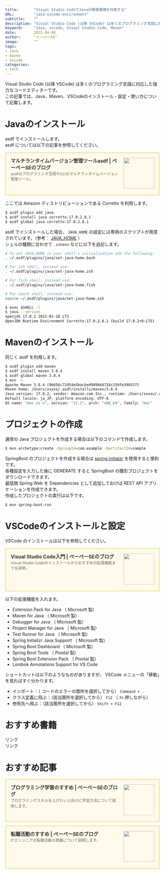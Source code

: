 ```yaml
---
title:       "Visual Studio CodeでJavaの開発環境を作成する"
URL:         "java-vscode-environment"
subtitle:    ""
description: "Visual Studio Code (以降 VSCode) は多くのプログラミング言語に対応した強力なコードエディターです。この記事では、Java、Maven、VSCodeのインストール・設定・使い方について記載します。"
keyword:     "Java, vscode, Visual Studio Code, Maven"
date:        2022-04-08
author:      "ぺーぺーSE"
image:       ""
tags:
- java
- maven
- vscode
categories:
- tech
---
```


Visual Studio Code (以降 VSCode) は多くのプログラミング言語に対応した強力なコードエディターです。  
この記事では、Java、Maven、VSCodeのインストール・設定・使い方について記載します。

<!--more-->

# Javaのインストール

asdf でインストールします。  
asdf については以下の記事を参照してください。

<div class="blogcardfu" style="width:auto;max-width:9999px;border:3px solid #FBE599;border-radius:3px;margin:10px 0;padding:15px;line-height:1.4;text-align:left;background:#FFFAEB;"><a href="https://blog.pepese.com/asdf-basics" target="_blank" style="display:block;text-decoration:none;"><span class="blogcardfu-image" style="float:right;width:100px;padding:0 0 0 10px;margin:0 0 5px 5px;"><img src="https://images.weserv.nl/?w=100&url=ssl:blog.pepese.com/img/yaruwo.gif" width="100" style="width:100%;height:auto;max-height:100px;min-width:0;border:0 none;margin:0;"></span><br style="display:none"><span class="blogcardfu-title" style="font-size:112.5%;font-weight:700;color:#333333;margin:0 0 5px 0;">マルチランタイムバージョン管理ツールasdf | ぺーぺーSEのブログ</span><br><span class="blogcardfu-content" style="font-size:87.5%;font-weight:400;color:#666666;">asdfはプログラミング言語やCLIのマルチランタイムバージョン管理ツール。</span><br><span style="clear:both;display:block;overflow:hidden;height:0;">&nbsp;</span></a></div>

ここでは Amazon ディストリビューションである Corretto を利用します。

```bash
$ asdf plugin add java
$ asdf install java corretto-17.0.2.8.1
$ asdf global java corretto-17.0.2.8.1
```

asdf でインストールした場合、 `JAVA_HOME` の設定には専用のスクリプトが用意されています。（参考： [JAVA_HOME](https://github.com/halcyon/asdf-java#java_home) ）  
シェルの種類に合わせて `.zshenv` などに以下を追記します。

```bash
# To set JAVA_HOME in your shell's initialization add the following:
. ~/.asdf/plugins/java/set-java-home.bash

# For zsh shell, instead use:
. ~/.asdf/plugins/java/set-java-home.zsh

# For fish shell, instead use:
. ~/.asdf/plugins/java/set-java-home.fish

# For xonsh shell, instead use:
source ~/.asdf/plugins/java/set-java-home.xsh
```

```bash
$ exec $SHELL -l
$ java --version
openjdk 17.0.2 2022-01-18 LTS
OpenJDK Runtime Environment Corretto-17.0.2.8.1 (build 17.0.2+8-LTS)
```

# Mavenのインストール

同じく asdf を利用します。

```bash
$ asdf plugin add maven
$ asdf install maven 3.8.4
$ asdf global maven 3.8.4
$ mvn -v
Apache Maven 3.8.4 (9b656c72d54e5bacbed989b64718c159fe39b537)
Maven home: /Users/xxxxx/.asdf/installs/maven/3.8.4
Java version: 17.0.2, vendor: Amazon.com Inc., runtime: /Users/xxxxx/.asdf/installs/java/corretto-17.0.2.8.1
Default locale: ja_JP, platform encoding: UTF-8
OS name: "mac os x", version: "12.1", arch: "x86_64", family: "mac"
```

# プロジェクトの作成

通常の Java プロジェクトを作成する場合は以下のコマンドで作成します。

```bash
$ mvn archetype:create -DgroupId=com.example -DartifactId=sample
```

SpringBoot のプロジェクトを作成する場合は [spring initialzr](https://start.spring.io/) を使用すると便利です。  
各種設定を入力した後に GENERATE すると SpringBoot の雛形プロジェクトをダウンロードできます。  
最低限 Spring Web を Dependencies として追加しておけば REST API アプリケーションを作成できます。  
作成したプロジェクトの実行は以下です。

```bash
$ mvn spring-boot:run
```

# VSCodeのインストールと設定

VSCode のインストールは以下を参照してください。

<div class="blogcardfu" style="width:auto;max-width:9999px;border:3px solid #FBE599;border-radius:3px;margin:10px 0;padding:15px;line-height:1.4;text-align:left;background:#FFFAEB;"><a href="https://blog.pepese.com/vscode-basics" target="_blank" style="display:block;text-decoration:none;"><span class="blogcardfu-image" style="float:right;width:100px;padding:0 0 0 10px;margin:0 0 5px 5px;"><img src="https://images.weserv.nl/?w=100&url=ssl:blog.pepese.com/img/yaruwo.gif" width="100" style="width:100%;height:auto;max-height:100px;min-width:0;border:0 none;margin:0;"></span><br style="display:none"><span class="blogcardfu-title" style="font-size:112.5%;font-weight:700;color:#333333;margin:0 0 5px 0;">Visual Studio Code入門 | ぺーぺーSEのブログ</span><br><span class="blogcardfu-content" style="font-size:87.5%;font-weight:400;color:#666666;">Visual Studio Codeのインストールからおすすめの拡張機能までを説明。</span><br><span style="clear:both;display:block;overflow:hidden;height:0;">&nbsp;</span></a></div>

以下の拡張機能を入れます。

- Extension Pack for Java （ Microsoft 製）
- Maven for Java （ Microsoft 製）
- Debugger for Java （ Microsoft 製）
- Project Manager for Java （ Microsoft 製）
- Test Runner for Java （ Microsoft 製）
- Spring Initializr Java Suppoirt （ Microsoft 製）
- Spring Boot Dashboard （ Microsoft 製）
- Spring Boot Tools （ Pivotal 製）
- Spring Boot Extension Pack （ Pivotal 製）
- Lombok Annotations Support for VS Code

ショートカットは以下のようなものがありますが、 VSCode メニューの「移動」を見ればすぐ分かります。

- インポート：（ コードのエラーの箇所を選択してから） `Command + .`
- クラス定義に飛ぶ：（該当箇所を選択してから） `F12` （ `fn` 押しながら）
- 参照先へ飛ぶ：（該当箇所を選択してから） `Shift + F12`

# おすすめ書籍

<!-- ad link - amazon/rakuten books - java -->
<!-- START MoshimoAffiliateEasyLink -->
<script type="text/javascript">
(function(b,c,f,g,a,d,e){b.MoshimoAffiliateObject=a;
b[a]=b[a]||function(){arguments.currentScript=c.currentScript
||c.scripts[c.scripts.length-2];(b[a].q=b[a].q||[]).push(arguments)};
c.getElementById(a)||(d=c.createElement(f),d.src=g,
d.id=a,e=c.getElementsByTagName("body")[0],e.appendChild(d))})
(window,document,"script","//dn.msmstatic.com/site/cardlink/bundle.js?20220329","msmaflink");
msmaflink({"n":"新わかりやすいJava オブジェクト指向徹底解説 第2版 [ 川場隆 ]","b":"","t":"","d":"https:\/\/thumbnail.image.rakuten.co.jp","c_p":"\/@0_mall\/book\/cabinet\/5007","p":["\/9784798065007_1_3.jpg","\/9784798065007_2.jpg"],"u":{"u":"https:\/\/item.rakuten.co.jp\/book\/16977843\/","t":"rakuten","r_v":""},"v":"2.1","b_l":[{"u_bc":"#ff9900","u_tx":"Amazonで見る","u_url":"https:\/\/amzn.to\/37mQD9Z","s_n":"custom_2","u_so":0,"a_id":0,"p_id":0,"pc_id":0,"pl_id":0,"id":2},{"u_bc":"#bf0000","u_tx":"楽天ブックスで見る","u_url":"https:\/\/a.r10.to\/hak9Ku","s_n":"custom_3","u_so":1,"a_id":0,"p_id":0,"pc_id":0,"pl_id":0,"id":3},{"id":1,"u_tx":"楽天市場で見る","u_bc":"#f76956","u_url":"https:\/\/item.rakuten.co.jp\/book\/16977843\/","a_id":3351919,"p_id":54,"pl_id":27059,"pc_id":54,"s_n":"rakuten","u_so":2}],"eid":"Hu62r","s":"s"});
</script>
<div id="msmaflink-Hu62r">リンク</div>
<!-- MoshimoAffiliateEasyLink END -->

<!-- ad link - amazon/rakuten books - vscode -->
<!-- START MoshimoAffiliateEasyLink -->
<script type="text/javascript">
(function(b,c,f,g,a,d,e){b.MoshimoAffiliateObject=a;
b[a]=b[a]||function(){arguments.currentScript=c.currentScript
||c.scripts[c.scripts.length-2];(b[a].q=b[a].q||[]).push(arguments)};
c.getElementById(a)||(d=c.createElement(f),d.src=g,
d.id=a,e=c.getElementsByTagName("body")[0],e.appendChild(d))})
(window,document,"script","//dn.msmstatic.com/site/cardlink/bundle.js?20220329","msmaflink");
msmaflink({"n":"Visual Studio Code完全入門 Webクリエイター\u0026エンジニアの作業がはかどる新世代エディターの操り方 [ リブロワークス ]","b":"","t":"","d":"https:\/\/thumbnail.image.rakuten.co.jp","c_p":"\/@0_mall\/book\/cabinet\/3457","p":["\/9784295013457_1_2.jpg","\/9784295013457_2.jpg","\/9784295013457_3.jpg"],"u":{"u":"https:\/\/item.rakuten.co.jp\/book\/17018592\/","t":"rakuten","r_v":""},"v":"2.1","b_l":[{"u_bc":"#fc9823","u_tx":"Amazonで見る","u_url":"https:\/\/amzn.to\/3x7jQ3u","s_n":"custom_3","u_so":0,"a_id":0,"p_id":0,"pc_id":0,"pl_id":0,"id":3},{"u_bc":"#bf0000","u_tx":"楽天ブックスで見る","u_url":"https:\/\/a.r10.to\/h54zvN","s_n":"custom_4","u_so":1,"a_id":0,"p_id":0,"pc_id":0,"pl_id":0,"id":4},{"id":1,"u_tx":"楽天市場で見る","u_bc":"#f76956","u_url":"https:\/\/item.rakuten.co.jp\/book\/17018592\/","a_id":3351919,"p_id":54,"pl_id":27059,"pc_id":54,"s_n":"rakuten","u_so":2}],"eid":"UC6Nd","s":"s"});
</script>
<div id="msmaflink-UC6Nd">リンク</div>
<!-- MoshimoAffiliateEasyLink END -->

# おすすめ記事

<!-- プログラミング学習のすすめ -->
<div class="blogcardfu" style="width:auto;max-width:9999px;border:3px solid #FBE599;border-radius:3px;margin:10px 0;padding:15px;line-height:1.4;text-align:left;background:#FFFAEB;"><a href="https://blog.pepese.com/article-programing-learning" target="_blank" style="display:block;text-decoration:none;"><span class="blogcardfu-image" style="float:right;width:100px;padding:0 0 0 10px;margin:0 0 5px 5px;"><img src="https://images.weserv.nl/?w=100&url=ssl:blog.pepese.com/img/yaruwo.gif" width="100" style="width:100%;height:auto;max-height:100px;min-width:0;border:0 none;margin:0;"></span><br style="display:none"><span class="blogcardfu-title" style="font-size:112.5%;font-weight:700;color:#333333;margin:0 0 5px 0;">プログラミング学習のすすめ | ぺーぺーSEのブログ</span><br><span class="blogcardfu-content" style="font-size:87.5%;font-weight:400;color:#666666;">プログラミングスキルを上げたい人向けに学習方法について説明します。</span><br><span style="clear:both;display:block;overflow:hidden;height:0;">&nbsp;</span></a></div>

<!-- 転職活動のすすめ -->
<div class="blogcardfu" style="width:auto;max-width:9999px;border:3px solid #FBE599;border-radius:3px;margin:10px 0;padding:15px;line-height:1.4;text-align:left;background:#FFFAEB;"><a href="https://blog.pepese.com/article-job-changing" target="_blank" style="display:block;text-decoration:none;"><span class="blogcardfu-image" style="float:right;width:100px;padding:0 0 0 10px;margin:0 0 5px 5px;"><img src="https://images.weserv.nl/?w=100&url=ssl:blog.pepese.com/img/yaruwo.gif" width="100" style="width:100%;height:auto;max-height:100px;min-width:0;border:0 none;margin:0;"></span><br style="display:none"><span class="blogcardfu-title" style="font-size:112.5%;font-weight:700;color:#333333;margin:0 0 5px 0;">転職活動のすすめ | ぺーぺーSEのブログ</span><br><span class="blogcardfu-content" style="font-size:87.5%;font-weight:400;color:#666666;">ITエンジニアの転職活動の意義について説明します。</span><br><span style="clear:both;display:block;overflow:hidden;height:0;">&nbsp;</span></a></div>